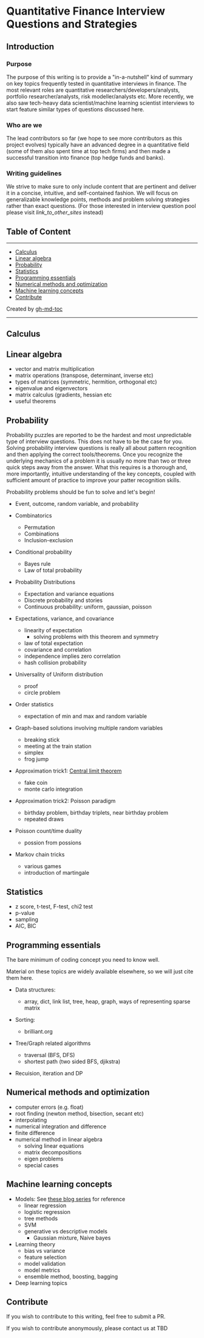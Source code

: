 # Quantitative Finance Interview Questions and Strategies

## Introduction

### Purpose
The purpose of this writing is to provide a "in-a-nutshell" kind of summary on key topics frequently tested in quantitative interviews in finance.
The most relevant roles are quantitative researchers/developers/analysts, portfolio researcher/analysts, risk modeller/analysts etc.
More recently, we also saw tech-heavy data scientist/machine learning scientist interviews to start feature similar types of questions discussed here.

### Who are we
The lead contributors so far (we hope to see more contributors as this project evolves) typically have an advanced degree in a
quantitative field (some of them also spent time at top tech firms) and then made a successful transition into finance (top hedge funds and banks).

### Writing guidelines
We strive to make sure to only include content that are pertinent and deliver it in a concise, intuitive, and self-contained fashion.
We will focus on generalizable knowledge points, methods and problem solving strategies rather than exact questions.
(For those interested in interview question pool please visit *link_to_other_sites* instead)


## Table of Content
---

  * [Calculus](#calculus)
  * [Linear algebra](#linear-algebra)
  * [Probability](#probability)
  * [Statistics](#statistics)
  * [Programming essentials](#programming-essentials)
  * [Numerical methods and optimization](#numerical-methods-and-optimization)
  * [Machine learning concepts](#machine-learning-concepts)
  * [Contribute](#contribute)

Created by [gh-md-toc](https://github.com/ekalinin/github-markdown-toc.go)

---

## Calculus


## Linear algebra
- vector and matrix multiplication
- matrix operations (transpose, determinant, inverse etc)
- types of matrices (symmetric, hermition, orthogonal etc)
- eigenvalue and eigenvectors
- matrix calculus (gradients, hessian etc
- useful theorems



## Probability
Probability puzzles are reported to be the hardest and most unpredictable type of interview questions. This does not have to be the case for you.
Solving probability interview questions is really all about pattern recognition and then applying the correct tools/theorems.
Once you recognize the underlying mechanics of a problem it is usually no more than two or three quick steps away from the answer.
What this requires is a thorough and, more importantly, intuitive understanding of the key concepts, coupled with sufficient amount of practice to improve your patter recognition skills.

Probability problems should be fun to solve and let's begin!


- Event, outcome, random variable, and probability

- Combinatorics
    - Permutation
    - Combinations
    - Inclusion-exclusion

- Conditional probability
    - Bayes rule
    - Law of total probability
 
- Probability Distributions
    - Expectation and variance equations
    - Discrete probability and stories
    - Continuous probability: uniform, gaussian, poisson

- Expectations, variance, and covariance
    - linearity of expectation
        - solving problems with this theorem and symmetry
    - law of total expectation
    - covariance and correlation
    - independence implies zero correlation
    - hash collision probability

- Universality of Uniform distribution
    - proof
    - circle problem

- Order statistics
    - expectation of min and max and random variable

- Graph-based solutions involving multiple random variables
    - breaking stick
    - meeting at the train station
    - simplex
    - frog jump

- Approximation trick1: [Central limit theorem](prob_clt.ipynb)
    - fake coin
    - monte carlo integration

- Approximation trick2: Poisson paradigm
    - birthday problem, birthday triplets, near birthday problem
    - repeated draws

- Poisson count/time duality
    - possion from possions

- Markov chain tricks
    - various games
    - introduction of martingale


## Statistics
- z score, t-test, F-test, chi2 test
- p-value
- sampling
- AIC, BIC


## Programming essentials
The bare minimum of coding concept you need to know well.

Material on these topics are widely available elsewhere, so we will just cite them here.

- Data structures:
    - array, dict, link list, tree, heap, graph, ways of representing sparse matrix

- Sorting:
    - brilliant.org

- Tree/Graph related algorithms
    - traversal (BFS, DFS)
    - shortest path (two sided BFS, djikstra)
- Recuision, iteration and DP

## Numerical methods and optimization
- computer errors (e.g. float)
- root finding (newton method, bisection, secant etc)
- interpolating
- numerical integration and difference
- finite difference
- numerical method in linear algebra
    - solving linear equations
    - matrix decompositions
    - eigen problems
    - special cases

## Machine learning concepts
- Models: See [these blog series](http://dshacker.blogspot.com/2015/07/machine-learning-and-statistics-unified.html) for reference
    - linear regression
    - logistic regression
    - tree methods
    - SVM
    - generative vs descriptive models
        - Gaussian mixture, Naive bayes
- Learning theory
    - bias vs variance
    - feature selection
    - model validation
    - model metrics
    - ensemble method, boosting, bagging
- Deep learning topics



## Contribute
If you wish to contribute to this writing, feel free to submit a PR.

If you wish to contribute anonymously, please contact us at TBD
